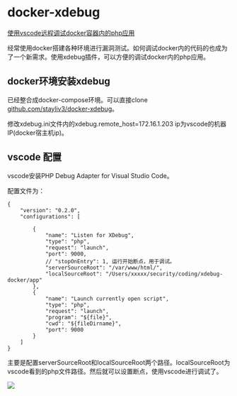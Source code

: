 # docker-xdebug
[使用vscode远程调试docker容器内的php应用](http://xdxd.love/2017/09/13/%E4%BD%BF%E7%94%A8vscode%E8%BF%9C%E7%A8%8B%E8%B0%83%E8%AF%95docker%E5%AE%B9%E5%99%A8%E5%86%85%E7%9A%84php%E5%BA%94%E7%94%A8/)

经常使用docker搭建各种环境进行漏洞测试。如何调试docker内的代码的也成为了一个新需求。使用xdebug插件，可以方便的调试docker内的php应用。



## docker环境安装xdebug

已经整合成docker-compose环境。可以直接clone [github.com/stayliv3/docker-xdebug](https://github.com/stayliv3/docker-xdebug)。

修改xdebug.ini文件内的xdebug.remote_host=172.16.1.203  ip为vscode的机器IP(docker宿主机ip)。


## vscode 配置

vscode安装PHP Debug Adapter for Visual Studio Code。

配置文件为：

    {
        "version": "0.2.0",
        "configurations": [
            
            {
                "name": "Listen for XDebug",
                "type": "php",
                "request": "launch",
                "port": 9000,
                // "stopOnEntry": 1, 运行开始断点，用于调试。
                "serverSourceRoot": "/var/www/html/",
                "localSourceRoot": "/Users/xxxxx/security/coding/xdebug-docker/app"
            },
            {
                "name": "Launch currently open script",
                "type": "php",
                "request": "launch",
                "program": "${file}",
                "cwd": "${fileDirname}",
                "port": 9000
            }
        ]
    }


主要是配置serverSourceRoot和localSourceRoot两个路径。localSourceRoot为vscode看到的php文件路径。然后就可以设置断点，使用vscode进行调试了。

![](/images/dockerdebug1.png)




